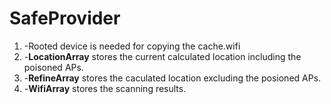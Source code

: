 SafeProvider
============
1. -Rooted device is needed for copying the cache.wifi
2. -**LocationArray** stores the current calculated location including the poisoned
   APs.
3. -**RefineArray** stores the caculated location excluding the posioned APs.
4. -**WifiArray** stores the scanning results.

